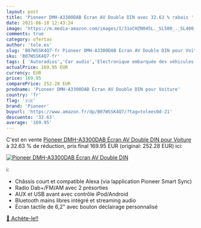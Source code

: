 ```yaml
---
layout: post
title: 'Pioneer DMH-A3300DAB Écran AV Double DIN avec 32.63 % rabais '
date: 2021-06-18 12:43:24
image: 'https://m.media-amazon.com/images/I/31oCHZN045L._SL500_._SL400_.jpg'
comments: true
category: ofertas
author: 'tole.es'
slug: 'B07WSSK4Q7-fr Pioneer DMH-A3300DAB Écran AV Double DIN pour Voiture'
sku: 'B07WSSK4Q7-fr'
tags: [ 'Autoradios','Car audio','Electronique embarquée des véhicules','Electronique pour voiture','High-Tech','pioneer', ]
actualPrice: 169.95 EUR
currency: EUR
price: 169.95
comparePrice: 252.28 EUR
prodname: 'Pioneer DMH-A3300DAB Écran AV Double DIN pour Voiture'
country: 'fr'
flag: '🇫🇷'
brand: 'Pioneer'
buyurl: 'https://www.amazon.fr/dp/B07WSSK4Q7/?tag=tolees0d-21'
descuento: '32.63'
average: '169.95'
---
```


C'est en vente [Pioneer DMH-A3300DAB Écran AV Double DIN pour Voiture](https://www.amazon.fr/dp/B07WSSK4Q7/?tag=tolees0d-21)  à  32.63 % de réduction, prix final  169.95 EUR (original: 252.28 EUR) ici:

[![Pioneer DMH-A3300DAB Écran AV Double DIN](https://m.media-amazon.com/images/I/31oCHZN045L._SL500_._SL400_.jpg)](https://www.amazon.fr/dp/B07WSSK4Q7/?tag=tolees0d-21)

ℹ️:

- Châssis court et compatible Alexa (via lapplication Pioneer Smart Sync)
- Radio Dab+/FM/AM avec 2 présorties
- AUX et USB avant avec contrôle iPod/Android
- Bluetooth mains libres intégré et streaming audio
- Écran tactile de 6,2" avec bouton déclairage personnalisé

[🛒 Achète-le!!](https://www.amazon.fr/dp/B07WSSK4Q7/?tag=tolees0d-21)
